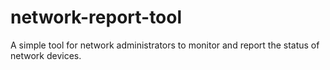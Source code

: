 # network-report-tool
A simple tool for network administrators to monitor and report the status of network devices.
